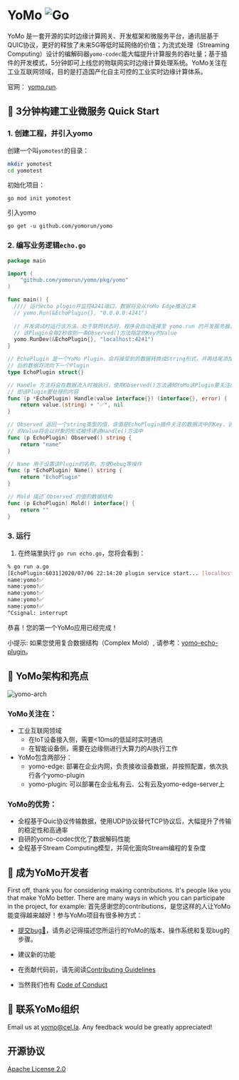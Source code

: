 # YoMo ![Go](https://github.com/yomorun/yomo/workflows/Go/badge.svg)

YoMo 是一套开源的实时边缘计算网关、开发框架和微服务平台，通讯层基于QUIC协议，更好的释放了未来5G等低时延网络的价值；为流式处理（Streaming Computing）设计的编解码器`yomo-codec`能大幅提升计算服务的吞吐量；基于插件的开发模式，5分钟即可上线您的物联网实时边缘计算处理系统。YoMo关注在工业互联网领域，目的是打造国产化自主可控的工业实时边缘计算体系。

官网： [yomo.run](https://yomo.run/).

## 🚀 3分钟构建工业微服务 Quick Start

### 1. 创建工程，并引入yomo

创建一个叫`yomotest`的目录：

```bash
mkdir yomotest
cd yomotest
```

初始化项目：

```
go mod init yomotest
```

引入yomo

```
go get -u github.com/yomorun/yomo
```

### 2. 编写业务逻辑`echo.go`

```go
package main

import (
	"github.com/yomorun/yomo/pkg/yomo"
)

func main() {
  //// 运行echo plugin并监控4241端口，数据将会从YoMo Edge推送过来
  // yomo.Run(&EchoPlugin{}, "0.0.0.0:4241")
	
  // 开发调试时运行该方法，处于联网状态时，程序会自动连接至 yomo.run 的开发服务器，连接成功后，
  // 该Plugin会每2秒收到一条Observed()方法指定的Key的Value
  yomo.RunDev(&EchoPlugin{}, "localhost:4241")
}

// EchoPlugin 是一个YoMo Plugin，会将接受到的数据转换成String形式，并再结尾添加内容，修改
// 后的数据将流向下一个Plugin
type EchoPlugin struct{}

// Handle 方法将会在数据流入时被执行，使用Observed()方法通知YoMo该Plugin要关注的key，参数value
// 即该Plugin要处理的内容
func (p *EchoPlugin) Handle(value interface{}) (interface{}, error) {
	return value.(string) + "✅", nil
}

// Observed 返回一个string类型的值，该值是EchoPlugin插件关注的数据流中的Key，该数据流中Key对应
// 的Value将会以对象的形式被传递进Handle()方法中
func (p EchoPlugin) Observed() string {
	return "name"
}

// Name 用于设置该Plugin的名称，方便Debug等操作
func (p *EchoPlugin) Name() string {
	return "EchoPlugin"
}

// Mold 描述`Observed`的值的数据结构
func (p EchoPlugin) Mold() interface{} {
	return ""
}
```

### 3. 运行

1. 在终端里执行 `go run echo.go`，您将会看到：

```bash
% go run a.go
[EchoPlugin:6031]2020/07/06 22:14:20 plugin service start... [localhost:4241]
name:yomo!✅
name:yomo!✅
name:yomo!✅
name:yomo!✅
name:yomo!✅
^Csignal: interrupt
```
恭喜！您的第一个YoMo应用已经完成！

小提示: 如果您使用复合数据结构（Complex Mold）, 请参考：[yomo-echo-plugin](https://github.com/yomorun/yomo-echo-plugin)。

## 🌟 YoMo架构和亮点

![yomo-arch](https://yomo.run/yomo-arch.png)

### YoMo关注在：

- 工业互联网领域
  - 在IoT设备接入侧，需要<10ms的低延时实时通讯
  - 在智能设备侧，需要在边缘侧进行大算力的AI执行工作
- YoMo包含两部分：
  - yomo-edge: 部署在企业内网，负责接收设备数据，并按照配置，依次执行各个yomo-plugin
  - yomo-plugin: 可以部署在企业私有云、公有云及yomo-edge-server上

### YoMo的优势：

- 全程基于Quic协议传输数据，使用UDP协议替代TCP协议后，大幅提升了传输的稳定性和高通率
- 自研的yomo-codec优化了数据解码性能
- 全程基于Stream Computing模型，并简化面向Stream编程的复杂度

## 🦸 成为YoMo开发者

First off, thank you for considering making contributions. It's people like you that make YoMo better. There are many ways in which you can participate in the project, for example:
首先感谢您的contributions，是您这样的人让YoMo能变得越来越好！参与YoMo项目有很多种方式：

- [提交bug🐛](https://github.com/yomorun/yomo/issues/new?assignees=&labels=bug&template=bug_report.md&title=%5BBUG%5D)，请务必记得描述您所运行的YoMo的版本、操作系统和复现bug的步骤。

- 建议新的功能

- 在贡献代码前，请先阅读[Contributing Guidelines](https://github.com/yomorun/yomo/blob/master/CONTRIBUTING.md) 

- 当然我们也有 [Code of Conduct](https://github.com/yomorun/yomo/blob/master/CODE_OF_CONDUCT.md)

##  🧙 联系YoMo组织

Email us at [yomo@cel.la](mailto:yomo@cel.la). Any feedback would be greatly appreciated!

## 开源协议

[Apache License 2.0](http://www.apache.org/licenses/LICENSE-2.0.html)
